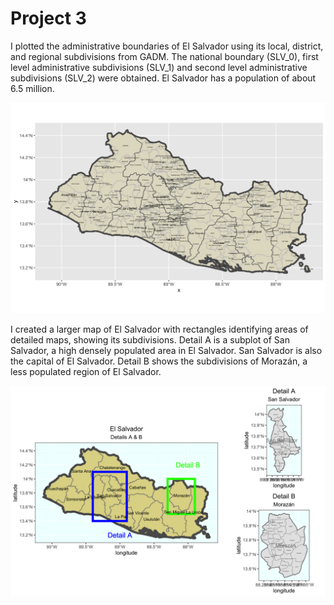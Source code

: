 # Project 3

I plotted the administrative boundaries of El Salvador using its local, district, and regional subdivisions from GADM.
The national boundary (SLV_0), first level administrative subdivisions (SLV_1) and second level administrative subdivisions (SLV_2) were obtained. El Salvador has a population of about 6.5 million. 

![](elsalvador.png)

I created a larger map of El Salvador with rectangles identifying areas of detailed maps, showing its subdivisions. Detail A is a subplot of San Salvador, a high densely populated area in El Salvador. San Salvador is also the capital of El Salvador. Detail B shows the subdivisions of Morazán, a less populated region of El Salvador. 

![](details.png)
